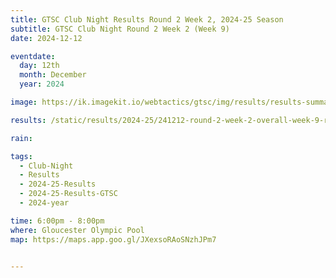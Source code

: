 ```yaml
---
title: GTSC Club Night Results Round 2 Week 2, 2024-25 Season
subtitle: GTSC Club Night Round 2 Week 2 (Week 9)
date: 2024-12-12

eventdate:
  day: 12th
  month: December
  year: 2024

image: https://ik.imagekit.io/webtactics/gtsc/img/results/results-summary-9.jpg

results: /static/results/2024-25/241212-round-2-week-2-overall-week-9-results.pdf

rain:

tags:
  - Club-Night
  - Results
  - 2024-25-Results
  - 2024-25-Results-GTSC
  - 2024-year

time: 6:00pm - 8:00pm
where: Gloucester Olympic Pool
map: https://maps.app.goo.gl/JXexsoRAoSNzhJPm7


---
```






